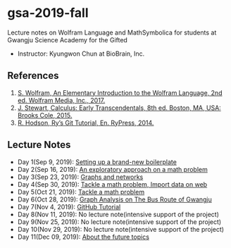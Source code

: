 # gsa-2019-fall
Lecture notes on Wolfram Language and MathSymbolica for students at Gwangju Science Academy for the Gifted

 * Instructor: Kyungwon Chun at BioBrain, Inc.
 
## References
 1. [S. Wolfram, An Elementary Introduction to the Wolfram Language, 2nd ed. Wolfram Media, Inc., 2017.](https://www.wolfram.com/language/elementary-introduction/2nd-ed/)
 1. [J. Stewart, Calculus: Early Transcendentals, 8th ed. Boston, MA, USA: Brooks Cole, 2015.](https://www.stewartcalculus.com/media/17_home.php)
 1. [R. Hodson, Ry’s Git Tutorial, En. RyPress, 2014.](https://www.amazon.com/Rys-Git-Tutorial-Ryan-Hodson-ebook/dp/B00QFIA5OC)

  
## Lecture Notes
* Day 1(Sep 9, 2019): [Setting up a brand-new boilerplate](gsa_20190909.nb)
* Day 2(Sep 16, 2019): [An exploratory approach on a math problem](gsa_20190916.nb)
* Day 3(Sep 23, 2019): [Graphs and networks](gsa_20190923.nb)
* Day 4(Sep 30, 2019): [Tackle a math problem, Import data on web](gsa_20190930.nb)
* Day 5(Oct 21, 2019): [Tackle a math problem](gsa_20191021.nb)
* Day 6(Oct 28, 2019): [Graph Analysis on The Bus Route of Gwangju](gsa_20191028.nb)
* Day 7(Nov 4, 2019): [GitHub Tutorial](gsa_20191104.nb)
* Day 8(Nov 11, 2019): No lecture note(intensive support of the project)
* Day 9(Nov 25, 2019): No lecture note(intensive support of the project)
* Day 10(Nov 29, 2019): No lecture note(intensive support of the project)
* Day 11(Dec 09, 2019): [About the future topics](gsa_20191209.nb)
